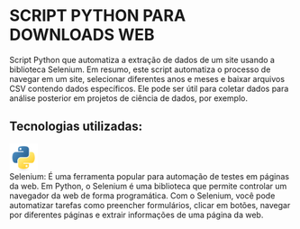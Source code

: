 # SCRIPT PYTHON PARA DOWNLOADS WEB 

Script Python que automatiza a extração de dados de um site usando a biblioteca Selenium. Em resumo, este script automatiza o processo de navegar em um site, selecionar diferentes anos e meses e baixar arquivos CSV contendo dados específicos. Ele pode ser útil para coletar dados para análise posterior em projetos de ciência de dados, por exemplo.

## Tecnologias utilizadas:

<img align="center" alt="HTML" height="50" width="50" src="https://raw.githubusercontent.com/devicons/devicon/master/icons/python/python-original.svg"> 
<br>
Selenium: É uma ferramenta popular para automação de testes em páginas da web. Em Python, o Selenium é uma biblioteca que permite controlar um navegador da web de forma programática. Com o Selenium, você pode automatizar tarefas como preencher formulários, clicar em botões, navegar por diferentes páginas e extrair informações de uma página da web. 







